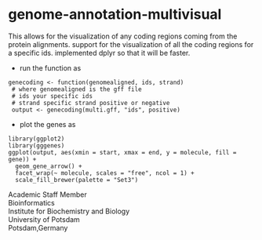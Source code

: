 # genome-annotation-multivisual

This allows for the visualization of any coding regions coming from the protein alignments. support for the visualization of all the coding regions for a specific ids. implemented dplyr so that it will be faster.

- run the function as 
```
genecoding <- function(genomealigned, ids, strand)
 # where genomealigned is the gff file 
 # ids your specific ids
 # strand specific strand positive or negative
 output <- genecoding(multi.gff, "ids", positive)
```
- plot the genes as 
```
library(ggplot2)
library(gggenes)
ggplot(output, aes(xmin = start, xmax = end, y = molecule, fill = gene)) +
  geom_gene_arrow() +
  facet_wrap(~ molecule, scales = "free", ncol = 1) +
  scale_fill_brewer(palette = "Set3")
```

Academic Staff Member \
Bioinformatics \
Institute for Biochemistry and Biology \
University of Potsdam \
Potsdam,Germany


